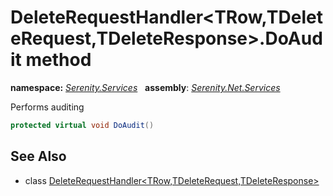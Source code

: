# DeleteRequestHandler&lt;TRow,TDeleteRequest,TDeleteResponse&gt;.DoAudit method
**namespace:** *[Serenity.Services](../../README.md#serenity.services-namespace)*   **assembly**: *[Serenity.Net.Services](../../README.md)*

Performs auditing

```csharp
protected virtual void DoAudit()
```

## See Also

* class [DeleteRequestHandler&lt;TRow,TDeleteRequest,TDeleteResponse&gt;](../DeleteRequestHandler-3.md)